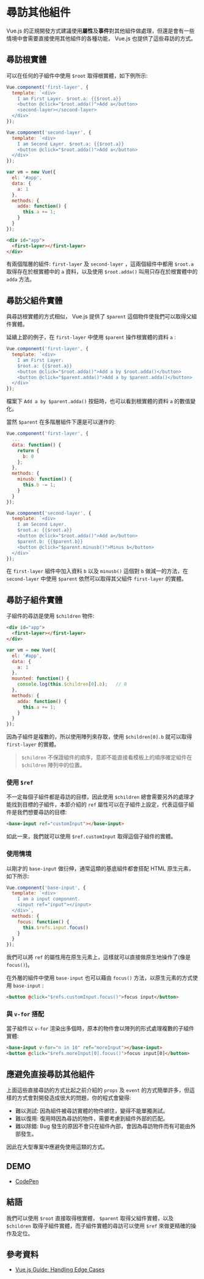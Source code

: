 # 尋訪其他組件

Vue.js 的正規開發方式建議使用**屬性**及**事件**對其他組件做處理，但還是會有一些情境中會需要直接使用其他組件的各種功能， Vue.js 也提供了這些尋訪的方式。

## 尋訪根實體

可以在任何的子組件中使用 `$root` 取得根實體，如下例所示:

```js
Vue.component('first-layer', {
  template: `<div>
    I am First Layer. $root.a: {{$root.a}}
    <button @click="$root.adda()">Add a</button>
    <second-layer></second-layer>
  </div>`
});

Vue.component('second-layer', {
  template: `<div>
    I am Second Layer. $root.a: {{$root.a}}
    <button @click="$root.adda()">Add a</button>
  </div>`
});

var vm = new Vue({
  el: '#app',
  data: {
    a: 1
  },
  methods: {
    adda: function() {
      this.a += 1;
    }
  }
});
```

```html
<div id="app">
  <first-layer></first-layer>
</div>
```

有兩個階層的組件: `first-layer` 及 `second-layer` ，這兩個組件中都用 `$root.a` 取得存在於根實體中的 `a` 資料，以及使用 `$root.adda()` 叫用只存在於根實體中的 `adda` 方法。

## 尋訪父組件實體

與尋訪根實體的方式相似， Vue.js 提供了 `$parent` 這個物件使我們可以取得父組件實體。

延續上節的例子，在 `first-layer` 中使用 `$parent` 操作根實體的資料 `a` :

```js
Vue.component('first-layer', {
  template: `<div>
    I am First Layer. 
    $root.a: {{$root.a}}
    <button @click="$root.adda()">Add a by $root.adda()</button>
    <button @click="$parent.adda()">Add a by $parent.adda()</button>
  </div>`
});
```

檔案下 `Add a by $parent.adda()` 按鈕時，也可以看到根實體的資料 `a` 的數值變化。

當然 `$parent` 在多階層組件下還是可以運作的:

```js
Vue.component('first-layer', {
  ...
  data: function() {
    return {
      b: 0
    };
  },
  methods: {
    minusb: function() {
      this.b -= 1;
    }
  }
});

Vue.component('second-layer', {
  template: `<div>
    I am Second Layer.
    $root.a: {{$root.a}}
    <button @click="$root.adda()">Add a</button>
    $parent.b: {{$parent.b}}
    <button @click="$parent.minusb()">Minus b</button>
  </div>`
});
```

在 `first-layer` 組件中加入資料 `b` 以及 `minusb()` 這個對 `b` 做減一的方法，在 `second-layer` 中使用 `$parent` 依然可以取得其父組件 `first-layer` 的實體。

## 尋訪子組件實體

子組件的尋訪是使用 `$children` 物件:

```html
<div id="app">
  <first-layer></first-layer>
</div>
```

```js
var vm = new Vue({
  el: '#app',
  data: {
    a: 1
  },
  mounted: function() {
    console.log(this.$children[0].b);   // 0
  },
  methods: {
    adda: function() {
      this.a += 1;
    }
  }
});
```

因為子組件是複數的，所以使用陣列來存取，使用 `$children[0].b` 就可以取得 `first-layer` 的實體。

> `$children` 不保證組件的順序，意即不能直接看模板上的順序確定組件在 `$children` 陣列中的位置。

### 使用 `$ref`

不一定每個子組件都是尋訪的目標，因此使用 `$children` 總會需要另外的處理才能找到目標的子組件，本節介紹的 `ref` 屬性可以在子組件上設定，代表這個子組件是我們想要尋訪的目標:

```html
<base-input ref="customInput"></base-input>
```

如此一來，我們就可以使用 `$ref.customInput` 取得這個子組件的實體。

### 使用情境

以剛才的 `base-input` 做衍伸，通常這類的基底組件都會搭配 HTML 原生元素，如下所示:

```js
Vue.component('base-input', {
  template: `<div>
    I am a input component.
    <input ref="input"></input>
  </div>`,
  methods: {
    focus: function() {
      this.$refs.input.focus()
    }
  }
});
```

我們可以將 `ref` 的屬性用在原生元素上，這樣就可以直接做原生地操作了(像是 `focus()`)。

在外層的組件中使用 `base-input` 也可以藉由 `focus()` 方法，以原生元素的方式使用 `base-input` :

```html
<button @click="$refs.customInput.focus()">focus input</button>
```

### 與 `v-for` 搭配

當子組件以 `v-for` 渲染出多個時，原本的物件會以陣列的形式處理複數的子組件實體:

```html
<base-input v-for="n in 10" ref="moreInput"></base-input>
<button @click="$refs.moreInput[0].focus()">focus input[0]</button>
```

## 應避免直接尋訪其他組件

上面這些直接尋訪的方式比起之前介紹的 `props` 及 `event` 的方式簡單許多，但這樣的方式會對開發造成很大的問題，你的程式會變得:

* 難以測試: 因為組件被尋訪實體的物件綁住，變得不能單獨測試。
* 難以復用: 復用時因為尋訪的物件，需要考慮到組件外部的匹配。
* 難以除錯: Bug 發生的原因不會只在組件內部，會因為尋訪物件而有可能由外部發生。

因此在大型專案中應避免使用這類的方式。

## DEMO

* [CodePen](https://codepen.io/peterhpchen/pen/ebWvEp)

## 結語

我們可以使用 `$root` 直接取得根實體， `$parent` 取得父組件實體，以及 `$children` 取得子組件實體，而子組件實體的尋訪可以使用 `$ref` 來做更精確的操作及定位。

## 參考資料

* [Vue.js Guide: Handling Edge Cases](https://vuejs.org/v2/guide/components-edge-cases.html)
